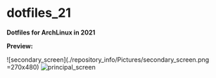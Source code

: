 # dotfiles_21

__Dotfiles for ArchLinux in 2021__

__Preview:__

![secondary_screen](./repository_info/Pictures/secondary_screen.png =270x480) ![principal_screen](./repository_info/Pictures/principal_screen.png)
